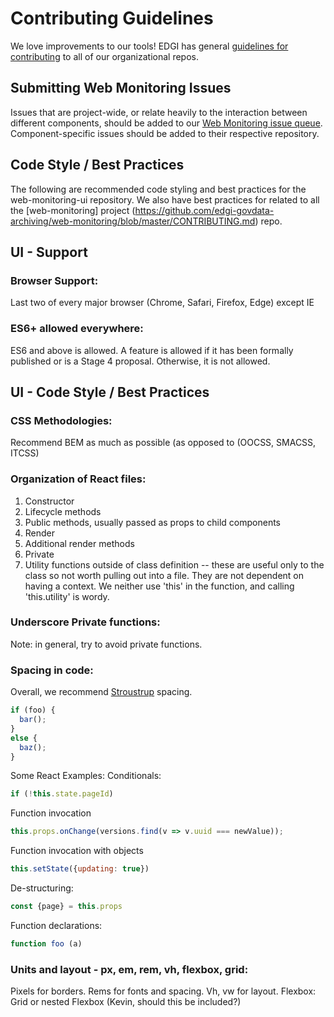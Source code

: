 # Contributing Guidelines

We love improvements to our tools! EDGI has general [guidelines for contributing](https://github.com/edgi-govdata-archiving/overview/blob/master/CONTRIBUTING.md) to all of our organizational repos.


## Submitting Web Monitoring Issues

Issues that are project-wide, or relate heavily to the interaction between different components, should be added to our [Web Monitoring issue queue](https://github.com/edgi-govdata-archiving/web-monitoring/issues). Component-specific issues should be added to their respective repository.


## Code Style / Best Practices

The following are recommended code styling and best practices for the web-monitoring-ui repository. We also have best practices for related to all the [web-monitoring] project (https://github.com/edgi-govdata-archiving/web-monitoring/blob/master/CONTRIBUTING.md) repo.


## UI - Support

### Browser Support:

Last two of every major browser (Chrome, Safari, Firefox, Edge) except IE


### ES6+ allowed everywhere:

ES6 and above is allowed. A feature is allowed if it has been formally published or is a Stage 4 proposal.  Otherwise, it is not allowed.


## UI - Code Style / Best Practices

### CSS Methodologies:

Recommend BEM as much as possible (as opposed to (OOCSS, SMACSS, ITCSS)


### Organization of React files:

1. Constructor
2. Lifecycle methods
3. Public methods, usually passed as props to child components
4. Render
5. Additional render methods 
6. Private 
7. Utility functions outside of class definition -- these are useful only to the class so not worth pulling out into a file. They are not dependent on having a context. We neither use 'this' in the function, and calling 'this.utility' is wordy.


### Underscore Private functions:

Note: in general, try to avoid private functions.


### Spacing in code:

Overall, we recommend [Stroustrup](https://en.wikipedia.org/wiki/Indentation_style#Variant:_Stroustrup) spacing.

```js
if (foo) {
  bar();
}
else {
  baz();
}
```


Some React Examples:
Conditionals:

```js
if (!this.state.pageId)
```

Function invocation

```js
this.props.onChange(versions.find(v => v.uuid === newValue));
```

Function invocation with objects

```js
this.setState({updating: true})
```

De-structuring:

```js
const {page} = this.props
```

Function declarations:

```js
function foo (a)
```


### Units and layout - px, em, rem, vh, flexbox, grid:

Pixels for borders. Rems for fonts and spacing. Vh, vw for layout. 
Flexbox: Grid or nested Flexbox (Kevin, should this be included?)


